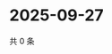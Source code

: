 # 2025-09-27

共 0 条

<!-- BEGIN ZHIHUVIDEO -->
<!-- 最后更新时间 Sat Sep 27 2025 16:13:06 GMT+0800 (China Standard Time) -->

<!-- END ZHIHUVIDEO -->
